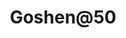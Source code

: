 ---
title: Goshen@50
layout: eventPage
category: GoshenAt50
aboutImage: /assets/G5001.jpg
tagline: The biggest adventure of the summer!
aboutText: "Goshen is Either 50 or 51! Depends on whether you start at 0 or 1. Either way, join us for a awesome par-tay to celebrate"
CTA: Please see the information below.
---